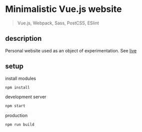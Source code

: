 # Minimalistic Vue.js website

> Vue.js, Webpack, Sass, PostCSS, ESlint

## description

Personal website used as an object of experimentation. See [live](http://www.martosjose.com)

## setup

install modules

```sh
npm install
```

development server

```sh
npm start
```

production

```sh
npm run build
```
